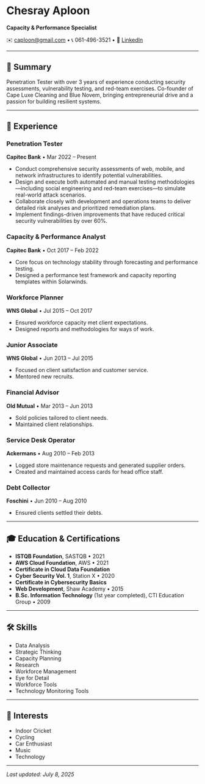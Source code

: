 # Chesray Aploon


**Capacity & Performance Specialist**

✉️ [caploon@gmail.com](mailto:caploon@gmail.com) • 📞 061-496-3521 • 🔗 [LinkedIn](https://www.linkedin.com/in/chesray-aploon-b37a95133)

---

## 🚀 Summary
Penetration Tester with over 3 years of experience conducting security assessments, vulnerability testing, and red-team exercises. Co-founder of Cape Luxe Cleaning and Blue Novem, bringing entrepreneurial drive and a passion for building resilient systems.


---

## 💼 Experience

### Penetration Tester  
**Capitec Bank** • Mar 2022 – Present  
- Conduct comprehensive security assessments of web, mobile, and network infrastructures to identify potential vulnerabilities.  
- Design and execute both automated and manual testing methodologies—including social engineering and red-team exercises—to simulate real-world attack scenarios.  
- Collaborate closely with development and operations teams to deliver detailed risk analyses and prioritized remediation plans.  
- Implement findings-driven improvements that have reduced critical security vulnerabilities by over 60%.  

### Capacity & Performance Analyst  
**Capitec Bank** • Oct 2017 – Feb 2022  
- Core focus on technology stability through forecasting and performance testing.  
- Designed a performance test framework and capacity reporting templates within Solarwinds.

### Workforce Planner  
**WNS Global** • Jul 2015 – Oct 2017  
- Ensured workforce capacity met client expectations.  
- Designed reports and methodologies for ways of work.

### Junior Associate  
**WNS Global** • Jun 2013 – Jul 2015  
- Focused on client satisfaction and customer service.  
- Mentored new recruits.

### Financial Advisor  
**Old Mutual** • Mar 2013 – Jun 2013  
- Sold policies tailored to client needs.  
- Maintained client relationships.

### Service Desk Operator  
**Ackermans** • Aug 2010 – Feb 2013  
- Logged store maintenance requests and generated supplier orders.  
- Created and maintained access cards for head office staff.

### Debt Collector  
**Foschini** • Jun 2010 – Aug 2010  
- Ensured clients settled their debts.

---

## 🎓 Education & Certifications

- **ISTQB Foundation**, SASTQB • 2021  
- **AWS Cloud Foundation**, AWS • 2021  
- **Certificate in Cloud Data Foundation**  
- **Cyber Security Vol. 1**, Station X • 2020  
- **Certificate in Cybersecurity Basics**  
- **Web Development**, Shaw Academy • 2015  
- **B.Sc. Information Technology** (1st year completed), CTI Education Group • 2009

---

## 🛠 Skills

- Data Analysis  
- Strategic Thinking  
- Capacity Planning  
- Research  
- Workforce Management  
- Eye for Detail  
- Workforce Tools  
- Technology Monitoring Tools

---

## 🎯 Interests

- Indoor Cricket  
- Cycling  
- Car Enthusiast  
- Music  
- Technology

---

*Last updated: July 8, 2025*
